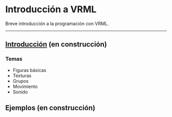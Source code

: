 # Introducción a VRML
Breve introducción a la programación con VRML.

___

## [Introducción](./Intro/Introduccion/README.md) (en construcción)

### Temas
+ Figuras básicas
+ Texturas
+ Grupos
+ Movimiento
+ Sonido

## Ejemplos (en construcción)
## 
